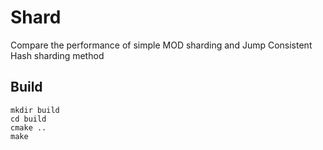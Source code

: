 # Shard #

Compare the performance of simple MOD sharding and Jump Consistent Hash sharding method

## Build ##
```
mkdir build
cd build
cmake ..
make
```
